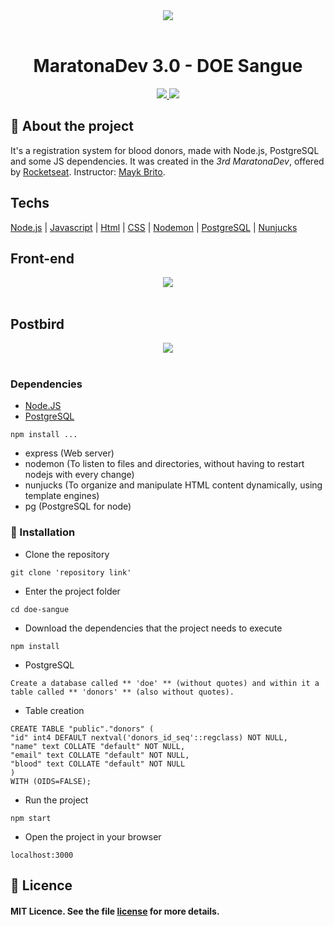 <div align="center">
  <img src="https://i.imgur.com/Yzv7udf.png">
</div><br>
 
 <h1 align="center">MaratonaDev 3.0 - DOE Sangue</h1>
 
<p align="center">
<a aria-label="Versão do Node" href="https://github.com/nodejs/node/blob/master/doc/changelogs/CHANGELOG_V12.md#12.14.1">
<img src="https://img.shields.io/badge/node.js@lts-12.14.1-informational?logo=Node.JS"></img>
</a>
<a aria-label="Completo" href="https://rocketseat.com.br/maratonadev/aulas/3.0?aula=2">
<img src="https://img.shields.io/badge/MaratonaDev-done-orange?logo=data:image/png;base64,iVBORw0KGgoAAAANSUhEUgAAABAAAAAQCAMAAAAoLQ9TAAAALVBMVEVHcExxWsF0XMJzXMJxWcFsUsD///9jRrzY0u6Xh9Gsn9n39fyMecy0qd2bjNJWBT0WAAAABHRSTlMA2Do606wF2QAAAGlJREFUGJVdj1cWwCAIBLEsRU3uf9xobDH8+GZwUYi8i6ucJwrxKE+7D0G9Q4vlYqtmCSjndr4CgCgzlyFgfKfKCVO0LrPKjmiqMxGXkJwNnXskqWG+1oSM+BSwD8f29YLNjvx/OQrn+g99oQSoNmt3PgAAAABJRU5ErkJggg=="></img>
</a>
</p>
  
## 🚀 About the project

It's a registration system for blood donors, made with Node.js, PostgreSQL and some JS dependencies. It was created in the *3rd MaratonaDev*, offered by [Rocketseat](https://rocketseat.com.br/). Instructor: [Mayk Brito](https://github.com/maykbrito).

## Techs

[Node.js](https://nodejs.org/en/)
| [Javascript](https://developer.mozilla.org/pt-BR/docs/Aprender/JavaScript)
| [Html](https://tableless.com.br/o-que-html-basico/)
| [CSS](https://www.w3schools.com/css/)
| [Nodemon](https://nodemon.io/)
| [PostgreSQL](https://www.postgresql.org/)
| [Nunjucks](https://mozilla.github.io/nunjucks/)

 ## Front-end
 
 <div align="center" width=50px>
  <img src="https://i.imgur.com/u51i17R.png">
 </div><br>
 
 ## Postbird
 
  <div align="center">
    <img src="https://i.imgur.com/r6hYFTR.png">
  </div><br>

### Dependencies

- <a href="https://nodejs.org/en/download/">Node.JS</a>
- <a href="https://www.postgresql.org/download/">PostgreSQL</a>

`npm install ... `
- express (Web server) 
- nodemon (To listen to files and directories, without having to restart nodejs with every change)
- nunjucks (To organize and manipulate HTML content dynamically, using template engines)
- pg (PostgreSQL for node)

### 🏁 Installation

- Clone the repository

```git clone 'repository link'```

- Enter the project folder

```
cd doe-sangue
```

- Download the dependencies that the project needs to execute

```
npm install
```

- PostgreSQL

```Create a database called ** 'doe' ** (without quotes) and within it a table called ** 'donors' ** (also without quotes).```

- Table creation

```
CREATE TABLE "public"."donors" (
"id" int4 DEFAULT nextval('donors_id_seq'::regclass) NOT NULL,
"name" text COLLATE "default" NOT NULL,
"email" text COLLATE "default" NOT NULL,
"blood" text COLLATE "default" NOT NULL
)
WITH (OIDS=FALSE);
```

- Run the project

```
npm start
```

- Open the project in your browser

```
localhost:3000
```

## :memo: Licence

#### MIT Licence. See the file [license](./LICENSE) for more details.
